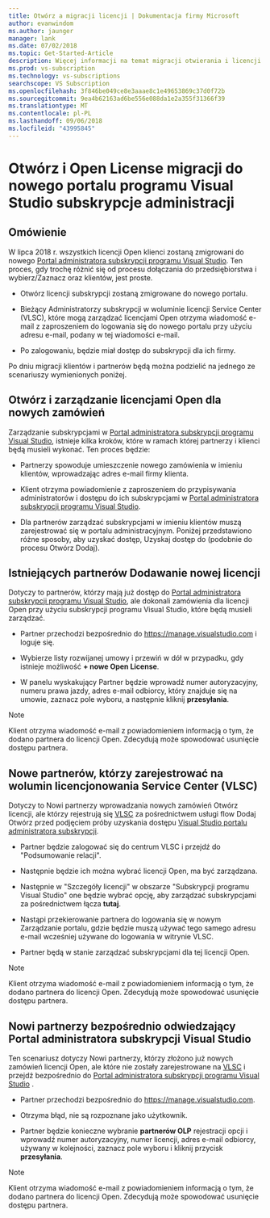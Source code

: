 ```yaml
---
title: Otwórz a migracji licencji | Dokumentacja firmy Microsoft
author: evanwindom
ms.author: jaunger
manager: lank
ms.date: 07/02/2018
ms.topic: Get-Started-Article
description: Więcej informacji na temat migracji otwierania i licencji Open do portalu administratora subskrypcji programu Visual Studio.
ms.prod: vs-subscription
ms.technology: vs-subscriptions
searchscope: VS Subscription
ms.openlocfilehash: 3f846be049ce8e3aaae8c1e49653869c37d0f72b
ms.sourcegitcommit: 9ea4b62163ad6be556e088da1e2a355f31366f39
ms.translationtype: MT
ms.contentlocale: pl-PL
ms.lasthandoff: 09/06/2018
ms.locfileid: "43995845"
---
```

# <a name="open-and-open-license-migration-to-the-new-visual-studio-subscriptions-administration-portal"></a>Otwórz i Open License migracji do nowego portalu programu Visual Studio subskrypcje administracji

## <a name="overview"></a>Omówienie

W lipca 2018 r. wszystkich licencji Open klienci zostaną zmigrowani do nowego [Portal administratora subskrypcji programu Visual Studio](https://manage.visualstudio.com). Ten proces, gdy trochę różnić się od procesu dołączania do przedsiębiorstwa i wybierz/Zaznacz oraz klientów, jest proste.

- Otwórz licencji subskrypcji zostaną zmigrowane do nowego portalu.

- Bieżący Administratorzy subskrypcji w woluminie licencji Service Center (VLSC), które mogą zarządzać licencjami Open otrzyma wiadomość e-mail z zaproszeniem do logowania się do nowego portalu przy użyciu adresu e-mail, podany w tej wiadomości e-mail.

- Po zalogowaniu, będzie miał dostęp do subskrypcji dla ich firmy.

Po dniu migracji klientów i partnerów będą można podzielić na jednego ze scenariuszy wymienionych poniżej. 

## <a name="open-and-open-license-management-for-new-orders"></a>Otwórz i zarządzanie licencjami Open dla nowych zamówień

Zarządzanie subskrypcjami w [Portal administratora subskrypcji programu Visual Studio](https://manage.visualstudio.com), istnieje kilka kroków, które w ramach której partnerzy i klienci będą musieli wykonać. Ten proces będzie: 

- Partnerzy spowoduje umieszczenie nowego zamówienia w imieniu klientów, wprowadzając adres e-mail firmy klienta.

- Klient otrzyma powiadomienie z zaproszeniem do przypisywania administratorów i dostępu do ich subskrypcjami w [Portal administratora subskrypcji programu Visual Studio](https://manage.visualstudio.com).

- Dla partnerów zarządzać subskrypcjami w imieniu klientów muszą zarejestrować się w portalu administracyjnym. Poniżej przedstawiono różne sposoby, aby uzyskać dostęp, Uzyskaj dostęp do (podobnie do procesu Otwórz Dodaj). 


## <a name="existing-partners-adding-a-new-license"></a>Istniejących partnerów Dodawanie nowej licencji

Dotyczy to partnerów, którzy mają już dostęp do [Portal administratora subskrypcji programu Visual Studio](https://manage.visualstudio.com), ale dokonali zamówienia dla licencji Open przy użyciu subskrypcji programu Visual Studio, które będą musieli zarządzać. 

- Partner przechodzi bezpośrednio do https://manage.visualstudio.com i loguje się.

- Wybierze listy rozwijanej umowy i przewiń w dół w przypadku, gdy istnieje możliwość **+ nowe Open License**.

- W panelu wyskakujący Partner będzie wprowadź numer autoryzacyjny, numeru prawa jazdy, adres e-mail odbiorcy, który znajduje się na umowie, zaznacz pole wyboru, a następnie kliknij **przesyłania**.


> [!NOTE]
> Klient otrzyma wiadomość e-mail z powiadomieniem informacją o tym, że dodano partnera do licencji Open. Zdecydują może spowodować usunięcie dostępu partnera.

## <a name="new-partners-who-register-on-the-volume-licensing-service-center-vlsc"></a>Nowe partnerów, którzy zarejestrować na wolumin licencjonowania Service Center (VLSC)

Dotyczy to Nowi partnerzy wprowadzania nowych zamówień Otwórz licencji, ale którzy rejestrują się [VLSC](https://www.microsoft.com/Licensing/servicecenter/default.aspx) za pośrednictwem usługi flow Dodaj Otwórz przed podjęciem próby uzyskania dostępu [Visual Studio portalu administratora subskrypcji](https://manage.visualstudio.com). 

- Partner będzie zalogować się do centrum VLSC i przejdź do "Podsumowanie relacji". 

- Następnie będzie ich można wybrać licencji Open, ma być zarządzana.

- Następnie w "Szczegóły licencji" w obszarze "Subskrypcji programu Visual Studio" one będzie wybrać opcję, aby zarządzać subskrypcjami za pośrednictwem łącza **tutaj**.

- Nastąpi przekierowanie partnera do logowania się w nowym Zarządzanie portalu, gdzie będzie muszą używać tego samego adresu e-mail wcześniej używane do logowania w witrynie VLSC.

- Partner będą w stanie zarządzać subskrypcjami dla tej licencji Open.


> [!NOTE]
> Klient otrzyma wiadomość e-mail z powiadomieniem informacją o tym, że dodano partnera do licencji Open. Zdecydują może spowodować usunięcie dostępu partnera.

## <a name="new-partners-visiting-the-visual-studio-subscriptions-administration-portal--directly"></a>Nowi partnerzy bezpośrednio odwiedzający Portal administratora subskrypcji Visual Studio

Ten scenariusz dotyczy Nowi partnerzy, którzy złożono już nowych zamówień licencji Open, ale które nie zostały zarejestrowane na [VLSC](https://www.microsoft.com/Licensing/servicecenter/default.aspx) i przejdź bezpośrednio do [Portal administratora subskrypcji programu Visual Studio](https://manage.visualstudio.com) . 

- Partner przechodzi bezpośrednio do https://manage.visualstudio.com. 

- Otrzyma błąd, nie są rozpoznane jako użytkownik.

- Partner będzie konieczne wybranie **partnerów OLP** rejestracji opcji i wprowadź numer autoryzacyjny, numer licencji, adres e-mail odbiorcy, używany w kolejności, zaznacz pole wyboru i kliknij przycisk **przesyłania**.


> [!NOTE]
> Klient otrzyma wiadomość e-mail z powiadomieniem informacją o tym, że dodano partnera do licencji Open. Zdecydują może spowodować usunięcie dostępu partnera.